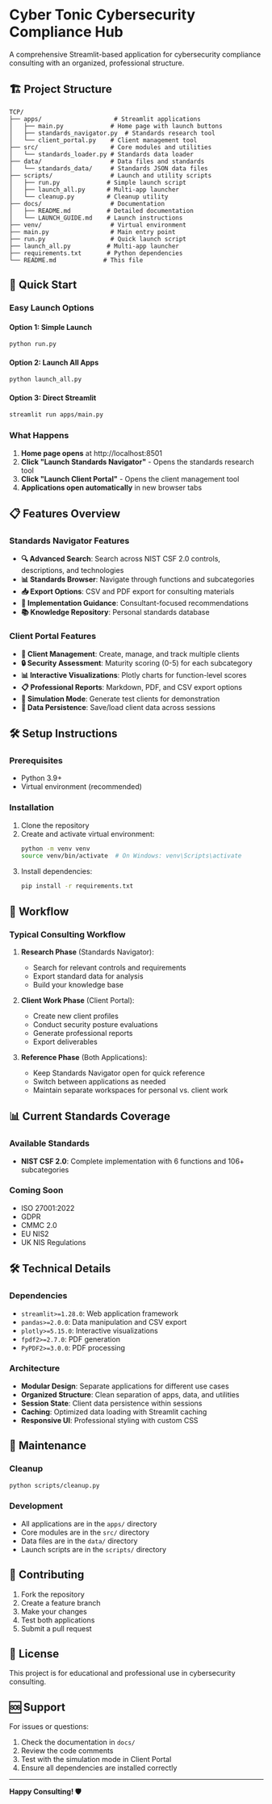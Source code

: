 # Cyber Tonic Cybersecurity Compliance Hub

A comprehensive Streamlit-based application for cybersecurity compliance consulting with an organized, professional structure.

## 🏗️ Project Structure

```
TCP/
├── apps/                    # Streamlit applications
│   ├── main.py             # Home page with launch buttons
│   ├── standards_navigator.py  # Standards research tool
│   └── client_portal.py    # Client management tool
├── src/                    # Core modules and utilities
│   └── standards_loader.py # Standards data loader
├── data/                   # Data files and standards
│   └── standards_data/     # Standards JSON data files
├── scripts/                # Launch and utility scripts
│   ├── run.py             # Simple launch script
│   ├── launch_all.py      # Multi-app launcher
│   └── cleanup.py         # Cleanup utility
├── docs/                   # Documentation
│   ├── README.md          # Detailed documentation
│   └── LAUNCH_GUIDE.md    # Launch instructions
├── venv/                   # Virtual environment
├── main.py                 # Main entry point
├── run.py                  # Quick launch script
├── launch_all.py          # Multi-app launcher
├── requirements.txt       # Python dependencies
└── README.md             # This file
```

## 🚀 Quick Start

### Easy Launch Options

#### Option 1: Simple Launch
```bash
python run.py
```

#### Option 2: Launch All Apps
```bash
python launch_all.py
```

#### Option 3: Direct Streamlit
```bash
streamlit run apps/main.py
```

### What Happens
1. **Home page opens** at http://localhost:8501
2. **Click "Launch Standards Navigator"** - Opens the standards research tool
3. **Click "Launch Client Portal"** - Opens the client management tool
4. **Applications open automatically** in new browser tabs

## 📋 Features Overview

### Standards Navigator Features
- **🔍 Advanced Search**: Search across NIST CSF 2.0 controls, descriptions, and technologies
- **📊 Standards Browser**: Navigate through functions and subcategories
- **📥 Export Options**: CSV and PDF export for consulting materials
- **🎯 Implementation Guidance**: Consultant-focused recommendations
- **📚 Knowledge Repository**: Personal standards database

### Client Portal Features
- **👥 Client Management**: Create, manage, and track multiple clients
- **🔒 Security Assessment**: Maturity scoring (0-5) for each subcategory
- **📊 Interactive Visualizations**: Plotly charts for function-level scores
- **📋 Professional Reports**: Markdown, PDF, and CSV export options
- **🎲 Simulation Mode**: Generate test clients for demonstration
- **💾 Data Persistence**: Save/load client data across sessions

## 🛠️ Setup Instructions

### Prerequisites
- Python 3.9+
- Virtual environment (recommended)

### Installation
1. Clone the repository
2. Create and activate virtual environment:
   ```bash
   python -m venv venv
   source venv/bin/activate  # On Windows: venv\Scripts\activate
   ```
3. Install dependencies:
   ```bash
   pip install -r requirements.txt
   ```

## 🎯 Workflow

### Typical Consulting Workflow
1. **Research Phase** (Standards Navigator):
   - Search for relevant controls and requirements
   - Export standard data for analysis
   - Build your knowledge base

2. **Client Work Phase** (Client Portal):
   - Create new client profiles
   - Conduct security posture evaluations
   - Generate professional reports
   - Export deliverables

3. **Reference Phase** (Both Applications):
   - Keep Standards Navigator open for quick reference
   - Switch between applications as needed
   - Maintain separate workspaces for personal vs. client work

## 📊 Current Standards Coverage

### Available Standards
- **NIST CSF 2.0**: Complete implementation with 6 functions and 106+ subcategories

### Coming Soon
- ISO 27001:2022
- GDPR
- CMMC 2.0
- EU NIS2
- UK NIS Regulations

## 🛠️ Technical Details

### Dependencies
- `streamlit>=1.28.0`: Web application framework
- `pandas>=2.0.0`: Data manipulation and CSV export
- `plotly>=5.15.0`: Interactive visualizations
- `fpdf2>=2.7.0`: PDF generation
- `PyPDF2>=3.0.0`: PDF processing

### Architecture
- **Modular Design**: Separate applications for different use cases
- **Organized Structure**: Clean separation of apps, data, and utilities
- **Session State**: Client data persistence within sessions
- **Caching**: Optimized data loading with Streamlit caching
- **Responsive UI**: Professional styling with custom CSS

## 🧹 Maintenance

### Cleanup
```bash
python scripts/cleanup.py
```

### Development
- All applications are in the `apps/` directory
- Core modules are in the `src/` directory
- Data files are in the `data/` directory
- Launch scripts are in the `scripts/` directory

## 🤝 Contributing

1. Fork the repository
2. Create a feature branch
3. Make your changes
4. Test both applications
5. Submit a pull request

## 📄 License

This project is for educational and professional use in cybersecurity consulting.

## 🆘 Support

For issues or questions:
1. Check the documentation in `docs/`
2. Review the code comments
3. Test with the simulation mode in Client Portal
4. Ensure all dependencies are installed correctly

---

**Happy Consulting! 🛡️**
